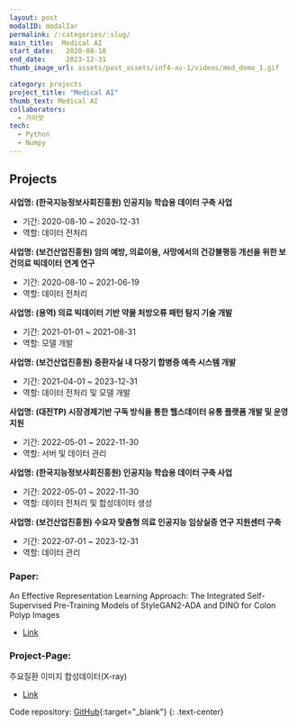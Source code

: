 ```yaml
---
layout: post
modalID: modalIar
permalink: /:categories/:slug/
main_title:  Medical AI
start_date:   2020-08-10
end_date:     2023-12-31
thumb_image_url: assets/post_assets/inf4-av-1/videos/med_demo_1.gif

category: projects
project_title: "Medical AI"
thumb_text: Medical AI
collaborators:
  - 가이랏
tech:
  - Python
  - Numpy
---
```


<div class="post-content-markdown">

## Projects

**사업명: (한국지능정보사회진흥원) 인공지능 학습용 데이터 구축 사업**
* 기간: 2020-08-10 ~ 2020-12-31
* 역할: 데이터 전처리

**사업명: (보건산업진흥원) 암의 예방, 의료이용, 사망에서의 건강불평등 개선을 위한 보건의료 빅데이터 연계 연구**
* 기간: 2020-08-10 ~ 2021-06-19
* 역할: 데이터 전처리

**사업명: (용역) 의료 빅데이터 기반 약물 처방오류 패턴 탐지 기술 개발**
* 기간: 2021-01-01 ~ 2021-08-31
* 역할: 모델 개발

**사업명: (보건산업진흥원) 중환자실 내 다장기 합병증 예측 시스템 개발**
* 기간: 2021-04-01 ~ 2023-12-31
* 역할: 데이터 전처리 및 모델 개발

**사업명: (대전TP) 시장경제기반 구독 방식을 통한 헬스데이터 유통 플랫폼 개발 및 운영 지원**
* 기간: 2022-05-01 ~ 2022-11-30
* 역할: 서버 및 데이터 관리

**사업명: (한국지능정보사회진흥원) 인공지능 학습용 데이터 구축 사업**
* 기간: 2022-05-01 ~ 2022-11-30
* 역할: 데이터 전처리 및 합성데이터 생성 

**사업명: (보건산업진흥원) 수요자 맞춤형 의료 인공지능 임상실증 연구 지원센터 구축**
* 기간: 2022-07-01 ~ 2023-12-31
* 역할: 데이터 관리


### Paper: 
An Effective Representation Learning Approach: The Integrated Self-Supervised Pre-Training Models of StyleGAN2-ADA and DINO for Colon Polyp Images
* [Link](https://ieeexplore.ieee.org/document/10359525?denied=)

### Project-Page: 
주요질환 이미지 합성데이터(X-ray)
* [Link](https://aihub.or.kr/aihubdata/data/view.do?currMenu=115&topMenu=100&aihubDataSe=realm&dataSetSn=71521)

Code repository: [GitHub](https://github.com/KY-HDC){:target="_blank"}
{: .text-center}

</div>
